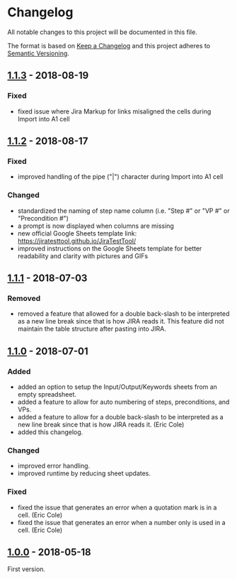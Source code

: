 # Changelog
All notable changes to this project will be documented in this file.

The format is based on [Keep a Changelog](https://keepachangelog.com/en/1.0.0/)
and this project adheres to [Semantic Versioning](https://semver.org/spec/v2.0.0.html).

## [1.1.3] - 2018-08-19
### Fixed
- fixed issue where Jira Markup for links misaligned the cells during Import into A1 cell

## [1.1.2] - 2018-08-17
### Fixed
- improved handling of the pipe ("|") character during Import into A1 cell
### Changed
- standardized the naming of step name column (i.e. "Step #" or "VP #" or "Precondition #")
- a prompt is now displayed when columns are missing
- new official Google Sheets template link: https://jiratesttool.github.io/JiraTestTool/
- improved instructions on the Google Sheets template for better readability and clarity with pictures and GIFs


## [1.1.1] - 2018-07-03
### Removed
- removed a feature that allowed for a double back-slash to be interpreted as a new line break since that is how JIRA reads it. This feature did not maintain the table structure after pasting into JIRA.


## [1.1.0] - 2018-07-01
### Added
- added an option to setup the Input/Output/Keywords sheets from an empty spreadsheet.
- added a feature to allow for auto numbering of steps, preconditions, and VPs.
- added a feature to allow for a double back-slash to be interpreted as a new line break since that is how JIRA reads it. (Eric Cole)
- added this changelog.

### Changed
- improved error handling.
- improved runtime by reducing sheet updates.

### Fixed
- fixed the issue that generates an error when a quotation mark is in a cell. (Eric Cole)
- fixed the issue that generates an error when a number only is used in a cell. (Eric Cole)


## [1.0.0] - 2018-05-18
First version.

[Unreleased]: https://github.com/mfekadu/JiraTestTool/compare/v1.0.0...patch-1.1.3
[1.1.3]: https://github.com/mfekadu/JiraTestTool/compare/v1.1.0...v1.1.3
[1.1.2]: https://github.com/mfekadu/JiraTestTool/compare/v1.1.0...v1.1.2
[1.1.1]: https://github.com/mfekadu/JiraTestTool/compare/v1.1.0...v1.1.1
[1.1.0]: https://github.com/mfekadu/JiraTestTool/compare/v1.0.0...v1.1.0
[1.0.0]: https://github.com/mfekadu/JiraTestTool/releases/tag/v1.0.0
